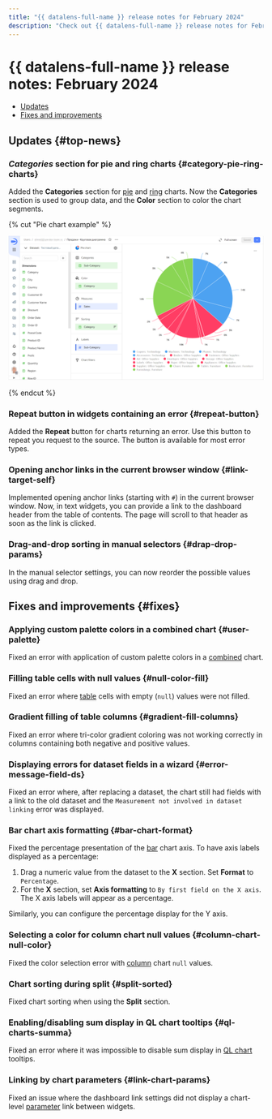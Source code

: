 ```yaml
---
title: "{{ datalens-full-name }} release notes for February 2024"
description: "Check out {{ datalens-full-name }} release notes for February 2024."
---
```


# {{ datalens-full-name }} release notes: February 2024

* [Updates](#top-news)
* [Fixes and improvements](#fixes)

## Updates {#top-news}

### _Categories_ section for pie and ring charts {#category-pie-ring-charts}

Added the **Categories** section for [pie](../visualization-ref/pie-chart.md) and [ring](../visualization-ref/ring-chart.md) charts. Now the **Categories** section is used to group data, and the **Color** section to color the chart segments.

{% cut "Pie chart example" %}

![tag](../../_assets/datalens/visualization-ref/pie-chart/category-in-pie.png)

{% endcut %}


### **Repeat** button in widgets containing an error {#repeat-button}

Added the **Repeat** button for charts returning an error. Use this button to repeat you request to the source. The button is available for most error types.

### Opening anchor links in the current browser window {#link-target-self}

Implemented opening anchor links (starting with `#`) in the current browser window. Now, in text widgets, you can provide a link to the dashboard header from the table of contents. The page will scroll to that header as soon as the link is clicked.

### Drag-and-drop sorting in manual selectors {#drap-drop-params}

In the manual selector settings, you can now reorder the possible values using drag and drop.

## Fixes and improvements {#fixes}


### Applying custom palette colors in a combined chart {#user-palette}

Fixed an error with application of custom palette colors in a [combined](../visualization-ref/combined-chart.md) chart.

### Filling table cells with null values {#null-color-fill}

Fixed an error where [table](../visualization-ref/table-chart.md) cells with empty (`null`) values were not filled.

### Gradient filling of table columns {#gradient-fill-columns}

Fixed an error where tri-color gradient coloring was not working correctly in columns containing both negative and positive values.

### Displaying errors for dataset fields in a wizard {#error-message-field-ds}

Fixed an error where, after replacing a dataset, the chart still had fields with a link to the old dataset and the `Measurement not involved in dataset linking` error was displayed.

### Bar chart axis formatting {#bar-chart-format}

Fixed the percentage presentation of the [bar](../visualization-ref/bar-chart.md) chart axis. To have axis labels displayed as a percentage:

1. Drag a numeric value from the dataset to the **X** section. Set **Format** to `Percentage`.
1. For the **X** section, set **Axis formatting** to `By first field on the X axis`. The X axis labels will appear as a percentage.

Similarly, you can configure the percentage display for the Y axis.

### Selecting a color for column chart null values {#column-chart-null-color}

Fixed the color selection error with [column](../visualization-ref/column-chart.md) chart `null` values.

### Chart sorting during split {#split-sorted}

Fixed chart sorting when using the **Split** section.

### Enabling/disabling sum display in QL chart tooltips {#ql-charts-summa}

Fixed an error where it was impossible to disable sum display in [QL chart](../concepts/chart/ql-charts.md) tooltips.

### Linking by chart parameters {#link-chart-params}

Fixed an issue where the dashboard link settings did not display a chart-level [parameter](../concepts/parameters.md) link between widgets.

